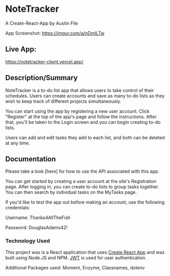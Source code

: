 # NoteTracker

A Create-React-App by Austin File

App Screenshot: https://imgur.com/a/nDmlLTw

## Live App: 
https://notetracker-client.vercel.app/

## Description/Summary
NoteTracker is a to-do list app that allows users to take control of their schedules. Users can create accounts and save as many to-do lists as they wish to keep track of different projects simultaneously.

You can start using the app by registering a new user account. Click "Register" at the top of the app's page and follow the instructions. After that, you'll be taken to the Login screen and you can begin creating to-do lists.

Users can add and edit tasks they add to each list, and both can be deleted at any time.

## Documentation

Please take a look [here] for how to use the API associated with this app.

You can get started by creating a user account at the site's Registration page. After logging in, you can create to-do lists to group tasks together. You can then search by individual tasks on the MyTasks page.

If you'd like to test the app out before making an account, use the following credentials:

Username: Thanks4AllTheFish

Password: DouglasAdams42!

### Technology Used
This project was is a React application that uses [Create React App](https://github.com/facebook/create-react-app) and was built using Node.JS and NPM. [JWT](https://jwt.io/) is used for user authentication.

Additional Packages used: Moment, Enzyme, Classnames, dotenv